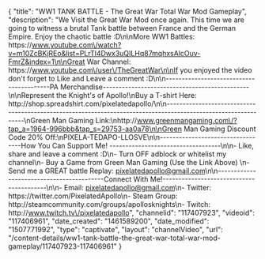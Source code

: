 {
    "title": "WW1 TANK BATTLE - The Great War Total War Mod Gameplay",
    "description": "We Visit the Great War Mod once again.  This time we are going to witness a brutal Tank battle between France and the German Empire.  Enjoy the chaotic battle :D\n\nMore WW1 Battles: https:\/\/www.youtube.com\/watch?v=m10ZcBKjREo&list=PLrTl4Dwx3uQILHq87mqhxsAlcOuv-FmrZ&index=1\n\nGreat War Channel: https:\/\/www.youtube.com\/user\/TheGreatWar\n\nIf you enjoyed the video don't forget to Like and Leave a comment :D\n\n-----------------------------------------PA Merchandise----------------------------------------------\n\nRepresent the Knight's of Apollo!\nBuy a T-shirt Here: http:\/\/shop.spreadshirt.com\/pixelatedapollo\/\n\n---------------------------------------------------------------------------------------------------------------\nGreen Man Gaming Link:\nhttp:\/\/www.greenmangaming.com\/?tap_a=1964-996bbb&tap_s=29753-aa0a78\n\nGreen Man Gaming Discount Code 20% Off:\nPIXELA-TEDAPO-LLOSVE\n\n----------------------------------How You Can Support Me! -----------------------------------\n\n- Like, share and leave a comment :D\n- Turn OFF adblock or whitelist my channel\n- Buy a Game from Green Man Gaming (Use the Link Above) \n- Send me a GREAT battle Replay: pixelatedapollo@gmail.com\n\n------------------------------------------Connect With Me!-----------------------------------------\n\n- Email: pixelatedapollo@gmail.com\n- Twitter: https:\/\/twitter.com\/PixelatedApollo\n- Steam Group:  http:\/\/steamcommunity.com\/groups\/apollosknights\n- Twitch: http:\/\/www.twitch.tv\/pixelatedapollo",
    "channelid": "117407923",
    "videoid": "117406961",
    "date_created": "1461589200",
    "date_modified": "1507771992",
    "type": "captivate",
    "layout": "channelVideo",
    "url": "\/content-details\/ww1-tank-battle-the-great-war-total-war-mod-gameplay\/117407923-117406961"
}